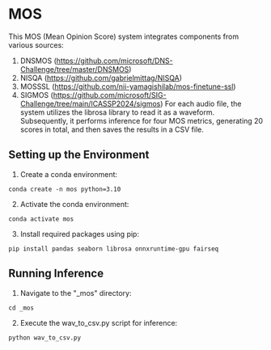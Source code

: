 # MOS
This MOS (Mean Opinion Score) system integrates components from various sources:
1. DNSMOS (https://github.com/microsoft/DNS-Challenge/tree/master/DNSMOS)
2. NISQA (https://github.com/gabrielmittag/NISQA)
3. MOSSSL (https://github.com/nii-yamagishilab/mos-finetune-ssl)
4. SIGMOS (https://github.com/microsoft/SIG-Challenge/tree/main/ICASSP2024/sigmos)
For each audio file, the system utilizes the librosa library to read it as a waveform.
Subsequently, it performs inference for four MOS metrics, generating 20 scores in total, and then saves the results in a CSV file.

## Setting up the Environment
1. Create a conda environment:
```
conda create -n mos python=3.10 
```
2. Activate the conda environment:
```
conda activate mos
```
3. Install required packages using pip:
```
pip install pandas seaborn librosa onnxruntime-gpu fairseq
```

## Running Inference
1. Navigate to the "_mos" directory:
```
cd _mos
```
2. Execute the wav_to_csv.py script for inference:
```
python wav_to_csv.py
```
